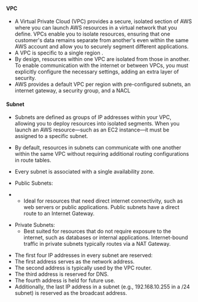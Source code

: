 #### VPC

- A Virtual Private Cloud (VPC) provides a secure, isolated section of AWS where you can launch AWS resources in a virtual network that you define. VPCs enable you to isolate resources, ensuring that one customer's data remains separate from another's even within the same AWS account and allow you to securely segment different applications.
- A VPC is specific to a single region .
- By design, resources within one VPC are isolated from those in another. To enable communication with the internet or between VPCs, you must explicitly configure the necessary settings, adding an extra layer of security. 
- AWS provides a default VPC per region with pre-configured subnets, an internet gateway, a security group, and a NACL


#### Subnet

- Subnets are defined as groups of IP addresses within your VPC, allowing you to deploy resources into isolated segments. When you launch an AWS resource—such as an EC2 instance—it must be assigned to a specific subnet.
- By default, resources in subnets can communicate with one another within the same VPC without requiring additional routing configurations in route tables.
- Every subnet is associated with a single availability zone. 

- Public Subnets:
  
- - Ideal for resources that need direct internet connectivity, such as web servers or public applications. Public subnets have a direct route to an Internet Gateway.

* Private Subnets:
  * Best suited for resources that do not require exposure to the internet, such as databases or internal applications. Internet-bound traffic in private subnets typically routes via a NAT Gateway.

- The first four IP addresses in every subnet are reserved:
- The first address serves as the network address.
- The second address is typically used by the VPC router.
- The third address is reserved for DNS.
- The fourth address is held for future use.
- Additionally, the last IP address in a subnet (e.g., 192.168.10.255 in a /24 subnet) is reserved as the broadcast address.


